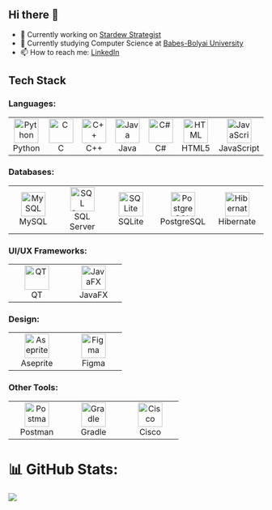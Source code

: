 ## Hi there 👋

<!--
**Razvanix445/Razvanix445** is a ✨ _special_ ✨ repository because its `README.md` (this file) appears on your GitHub profile.

Here are some ideas to get you started:
-->
- 🔭 Currently working on [Stardew Strategist](https://github.com/Razvanix445/Stardew-Valley-App)
- 🌱 Currently studying Computer Science at [Babeș-Bolyai University](https://www.ubbcluj.ro/en/)
- 📫 How to reach me: [LinkedIn](https://linkedin.com/in/rc445)
<!--
- 👯 I’m looking to collaborate on ...
- 🤔 I’m looking for help with ...
- 💬 Ask me about ...
- 📫 How to reach me: ...
- 😄 Pronouns: ...
- ⚡ Fun fact: ...
-->
## Tech Stack

### Languages:
<table>
  <tr>
    <td align="center" width="96">
      <img src="https://github.com/user-attachments/assets/2f6bc7bc-6433-44cf-8b48-856ae3d7a2f5" width="48" height="48" alt="Python" />
      <br>Python
    </td>
    <td align="center" width="96">
      <img src="https://github.com/user-attachments/assets/73ef33e0-a2bb-46db-bd13-9127f4ee0d90" width="48" height="48" alt="C" />
      <br>C
    </td>
    <td align="center" width="96">
      <img src="https://github.com/user-attachments/assets/b29d8fb8-dc6d-432b-a85c-00110c34d0de" width="48" height="48" alt="C++" />
      <br>C++
    </td>
    <td align="center" width="96">
      <img src="https://github.com/user-attachments/assets/e6640807-7e61-4ad6-af23-f17fc53f7f7b" width="48" height="48" alt="Java" />
      <br>Java
    </td>
    <td align="center" width="96">
      <img src="https://github.com/user-attachments/assets/27dde55b-51de-4da3-8338-402204cc9664" width="48" height="48" alt="C#" />
      <br>C#
    </td>
    <td align="center" width="96">
      <img src="https://github.com/user-attachments/assets/9b64b6fe-faa9-4152-bfc5-c9625b7eae58" width="48" height="48" alt="HTML" />
      <br>HTML5
    </td>
    <td align="center" width="96">
      <img src="https://github.com/user-attachments/assets/fc12067a-732c-44b6-867d-35a6e57af2f7" width="48" height="48" alt="JavaScript" />
      <br>JavaScript
    </td>
  </tr>
</table>

### Databases:
<table>
  <tr>
    <td align="center" width="96">
      <img src="https://github.com/user-attachments/assets/8ddba2df-0bb8-4a5a-8ae0-142683435ff1" width="48" height="48" alt="MySQL" />
      <br>MySQL
    </td>
    <td align="center" width="96">
      <img src="https://github.com/user-attachments/assets/94c254a7-861a-4980-9ff4-047cd956bf4a" width="48" height="48" alt="SQL Server" />
      <br>SQL Server
    </td>
    <td align="center" width="96">
      <img src="https://github.com/user-attachments/assets/e5524fe7-1329-4472-bc2a-780be97c8360" width="48" height="48" alt="SQLite" />
      <br>SQLite
    </td>
    <td align="center" width="96">
      <img src="https://github.com/user-attachments/assets/62b1cd6b-a8b1-4e11-8b06-396f6bbcebfe" width="48" height="48" alt="PostgreSQL" />
      <br>PostgreSQL
    </td>
    <td align="center" width="96">
      <img src="https://github.com/user-attachments/assets/2f4ceb11-874a-4169-a499-befb38179283" width="48" height="48" alt="Hibernate" />
      <br>Hibernate
    </td>
  </tr>
</table>

### UI/UX Frameworks:
<table>
  <tr>
    <td align="center" width="96">
      <img src="https://github.com/user-attachments/assets/bf7da2c8-086d-4d5c-ae66-66fca326078d" width="48" height="48" alt="QT" />
      <br>QT
    </td>
    <td align="center" width="96">
      <img src="https://github.com/user-attachments/assets/9415e935-a488-47fe-aec3-803bf1500c7f" width="48" height="48" alt="JavaFX" />
      <br>JavaFX
    </td>
  </tr>
</table>

### Design:
<table>
  <tr>
    <td align="center" width="96">
      <img src="https://github.com/user-attachments/assets/74f2c9cd-bb9b-4cd3-a7a4-ff27a19fc71e" width="48" height="48" alt="Aseprite" />
      <br>Aseprite
    </td>
    <td align="center" width="96">
      <img src="https://github.com/user-attachments/assets/cc9d59a8-4fc2-478b-b81f-bad8eeceb1b6" width="48" height="48" alt="Figma" />
      <br>Figma
    </td>
  </tr>
</table>

### Other Tools:
<table>
  <tr>
    <td align="center" width="96">
      <img src="https://github.com/user-attachments/assets/db846eb1-118d-4c6d-bb77-cd98d5ffaadd" width="48" height="48" alt="Postman" />
      <br>Postman
    </td>
    <td align="center" width="96">
      <img src="https://github.com/user-attachments/assets/55d68bbd-7aef-4563-84bf-eaf6f7efdbbf" width="48" height="48" alt="Gradle" />
      <br>Gradle
    </td>
    <td align="center" width="96">
      <img src="https://github.com/user-attachments/assets/81110b41-ecb2-4f60-91f6-cc7a2742e276" width="48" height="48" alt="Cisco" />
      <br>Cisco
    </td>
  </tr>
</table>

# 📊 GitHub Stats:
![](https://github-readme-stats.vercel.app/api/top-langs/?username=Razvanix445&theme=dark&hide_border=false&include_all_commits=true&count_private=true&layout=compact)
